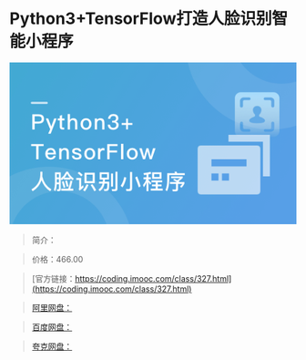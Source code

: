 # Python3+TensorFlow打造人脸识别智能小程序

![img](../../assets/5fd18f0a09a4950605400304.png)

> 简介：

> 价格：466.00

> [官方链接：https://coding.imooc.com/class/327.html](https://coding.imooc.com/class/327.html)

> [阿里网盘：]()

> [百度网盘：]()

> [夸克网盘：]()

